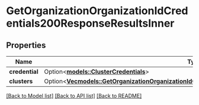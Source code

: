 # GetOrganizationOrganizationIdCredentials200ResponseResultsInner

## Properties

Name | Type | Description | Notes
------------ | ------------- | ------------- | -------------
**credential** | Option<[**models::ClusterCredentials**](ClusterCredentials.md)> |  | [optional]
**clusters** | Option<[**Vec<models::GetOrganizationOrganizationIdCredentials200ResponseResultsInnerClustersInner>**](get_organization_organizationId_credentials_200_response_results_inner_clusters_inner.md)> |  | [optional]

[[Back to Model list]](../README.md#documentation-for-models) [[Back to API list]](../README.md#documentation-for-api-endpoints) [[Back to README]](../README.md)


